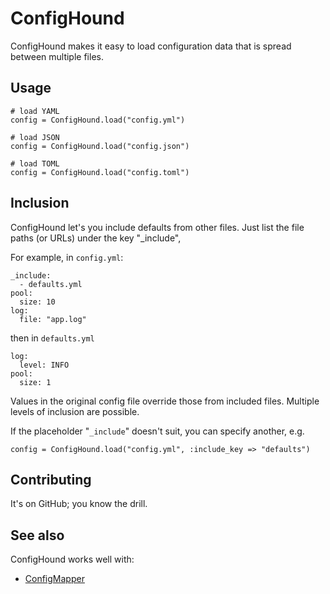 # ConfigHound

ConfigHound makes it easy to load configuration data that is
spread between multiple files.

## Usage

    # load YAML
    config = ConfigHound.load("config.yml")

    # load JSON
    config = ConfigHound.load("config.json")

    # load TOML
    config = ConfigHound.load("config.toml")

## Inclusion

ConfigHound let's you include defaults from other files.
Just list the file paths (or URLs) under the key "_include",

For example, in `config.yml`:

    _include:
      - defaults.yml
    pool:
      size: 10
    log:
      file: "app.log"

then in `defaults.yml`

    log:
      level: INFO
    pool:
      size: 1

Values in the original config file override those from included files.
Multiple levels of inclusion are possible.

If the placeholder "`_include`" doesn't suit, you can specify
another, e.g.

    config = ConfigHound.load("config.yml", :include_key => "defaults")

## Contributing

It's on GitHub; you know the drill.

## See also

ConfigHound works well with:

* [ConfigMapper](https://github.com/mdub/config_mapper)
